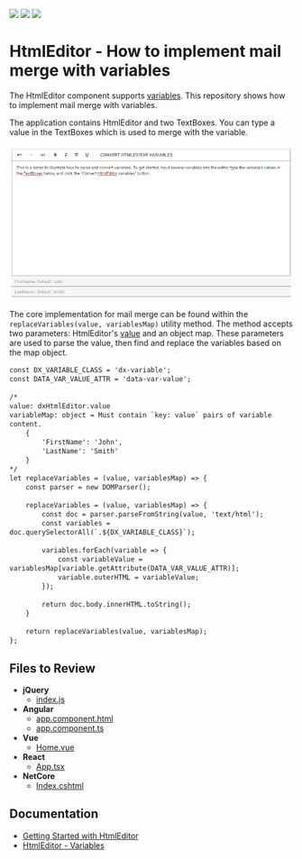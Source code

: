 <!-- default badges list -->
![](https://img.shields.io/endpoint?url=https://codecentral.devexpress.com/api/v1/VersionRange/633913710/22.2.6%2B)
[![](https://img.shields.io/badge/Open_in_DevExpress_Support_Center-FF7200?style=flat-square&logo=DevExpress&logoColor=white)](https://supportcenter.devexpress.com/ticket/details/T1162966)
[![](https://img.shields.io/badge/📖_How_to_use_DevExpress_Examples-e9f6fc?style=flat-square)](https://docs.devexpress.com/GeneralInformation/403183)
<!-- default badges end -->
# HtmlEditor - How to implement mail merge with variables

The HtmlEditor component supports [variables](https://js.devexpress.com/Documentation/ApiReference/UI_Components/dxHtmlEditor/Configuration/variables/). This repository shows how to implement mail merge with variables.

The application contains HtmlEditor and two TextBoxes. You can type a value in the TextBoxes which is used to merge with the variable.

![HtmlEditor - Mail merge](./HtmlEditor%20-%20Mail%20merge.png)

The core implementation for mail merge can be found within the `replaceVariables(value, variablesMap)` utility method. The method accepts two parameters: HtmlEditor's [value](https://js.devexpress.com/Documentation/ApiReference/UI_Components/dxHtmlEditor/Configuration/#value) and an object map. These parameters are used to parse the value, then find and replace the variables based on the map object.

```
const DX_VARIABLE_CLASS = 'dx-variable';
const DATA_VAR_VALUE_ATTR = 'data-var-value';

/*
value: dxHtmlEditor.value
variableMap: object = Must contain `key: value` pairs of variable content.
    {
        'FirstName': 'John',
        'LastName': 'Smith'
    }
*/
let replaceVariables = (value, variablesMap) => {
    const parser = new DOMParser();

    replaceVariables = (value, variablesMap) => {
        const doc = parser.parseFromString(value, 'text/html');
        const variables = doc.querySelectorAll(`.${DX_VARIABLE_CLASS}`);

        variables.forEach(variable => {
            const variableValue = variablesMap[variable.getAttribute(DATA_VAR_VALUE_ATTR)];
            variable.outerHTML = variableValue;
        });

        return doc.body.innerHTML.toString();
    }

    return replaceVariables(value, variablesMap);
};
```

## Files to Review

- **jQuery**
    - [index.js](jQuery/src/index.js)
- **Angular**
    - [app.component.html](Angular/src/app/app.component.html)
    - [app.component.ts](Angular/src/app/app.component.ts)
- **Vue**
    - [Home.vue](Vue/src/components/HomeContent.vue)
- **React**
    - [App.tsx](React/src/App.tsx)
- **NetCore**    
    - [Index.cshtml](ASP.NET%20Core/Views/Home/Index.cshtml)

## Documentation

- [Getting Started with HtmlEditor](https://js.devexpress.com/Documentation/Guide/UI_Components/HtmlEditor/Getting_Started_with_HtmlEditor/)
- [HtmlEditor - Variables](https://js.devexpress.com/Documentation/ApiReference/UI_Components/dxHtmlEditor/Configuration/variables/)
